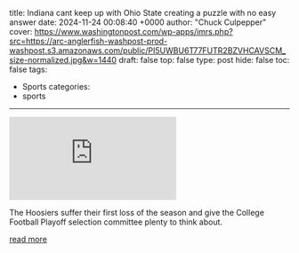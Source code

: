 title: Indiana cant keep up with Ohio State creating a puzzle with no easy answer
date: 2024-11-24 00:08:40 +0000
author: "Chuck Culpepper"
cover: https://www.washingtonpost.com/wp-apps/imrs.php?src=https://arc-anglerfish-washpost-prod-washpost.s3.amazonaws.com/public/PI5UWBU6T77FUTR2BZVHCAVSCM_size-normalized.jpg&w=1440
draft: false
top: false
type: post
hide: false
toc: false
tags:
  - Sports
categories:
  - sports
---

![](https://www.washingtonpost.com/wp-apps/imrs.php?src=https://arc-anglerfish-washpost-prod-washpost.s3.amazonaws.com/public/PI5UWBU6T77FUTR2BZVHCAVSCM_size-normalized.jpg&w=1440)

The Hoosiers suffer their first loss of the season and give the College Football Playoff selection committee plenty to think about.

[read more](https://www.washingtonpost.com/sports/2024/11/23/indiana-ohio-state-football/)
